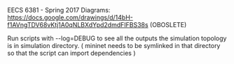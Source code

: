 EECS 6381 - Spring 2017
Diagrams: https://docs.google.com/drawings/d/14bH-f1AVngTDV68vKtj1A0qNLBXdYpd2dmdFIFBS38s (OBOSLETE)


Run scripts with --log=DEBUG to see all the outputs
the simulation topology is in simulation directory. ( mininet needs to be symlinked in that directory so that the script can import dependencies )